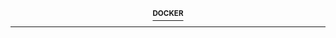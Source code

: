 <div align="center">
    <p>
        <a href="https://docs.docker.com/get-started/overview/">
            <div>
                <sup><strong>
                DOCKER
                </strong></sup>
            </div>
        </a>
    </p>
</div>

---
